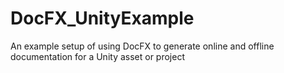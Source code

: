 # DocFX_UnityExample
An example setup of using DocFX to generate online and offline documentation for a Unity asset or project
